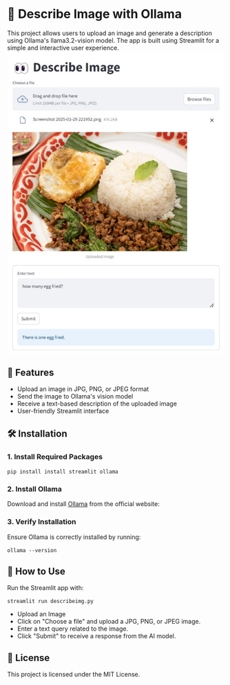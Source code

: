 # 📸 Describe Image with Ollama

This project allows users to upload an image and generate a description using Ollama's llama3.2-vision model. The app is built using Streamlit for a simple and interactive user experience.
![img](describeimg.jpg)

## 🚀 Features
* Upload an image in JPG, PNG, or JPEG format
* Send the image to Ollama's vision model
* Receive a text-based description of the uploaded image
* User-friendly Streamlit interface

## 🛠 Installation

### 1. Install Required Packages
```
pip install install streamlit ollama
```

### 2. Install Ollama
Download and install [Ollama](https://ollama.com/) from the official website:

### 3. Verify Installation
Ensure Ollama is correctly installed by running:
```
ollama --version
```

## 🎯 How to Use
Run the Streamlit app with:
```
streamlit run describeimg.py
```

* Upload an Image
* Click on "Choose a file" and upload a JPG, PNG, or JPEG image.
* Enter a text query related to the image.
* Click "Submit" to receive a response from the AI model.

## 📜 License

This project is licensed under the MIT License.
